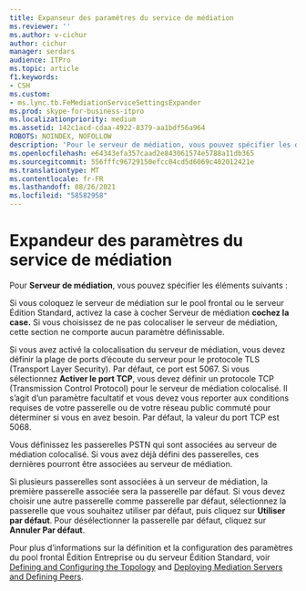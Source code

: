 ```yaml
---
title: Expanseur des paramètres du service de médiation
ms.reviewer: ''
ms.author: v-cichur
author: cichur
manager: serdars
audience: ITPro
ms.topic: article
f1.keywords:
- CSH
ms.custom:
- ms.lync.tb.FeMediationServiceSettingsExpander
ms.prod: skype-for-business-itpro
ms.localizationpriority: medium
ms.assetid: 142c1acd-cdaa-4922-8379-aa1bdf56a964
ROBOTS: NOINDEX, NOFOLLOW
description: 'Pour le serveur de médiation, vous pouvez spécifier les données suivantes :'
ms.openlocfilehash: e64343efa357caad2e843061574e5788a11db365
ms.sourcegitcommit: 556fffc96729150efcc04cd5d6069c402012421e
ms.translationtype: MT
ms.contentlocale: fr-FR
ms.lasthandoff: 08/26/2021
ms.locfileid: "58582958"
---
```

# <a name="mediation-service-settings-expander"></a>Expandeur des paramètres du service de médiation

Pour **Serveur de médiation**, vous pouvez spécifier les éléments suivants :

Si vous coloquez le serveur de médiation sur le pool frontal ou le serveur Édition Standard, activez la case à cocher Serveur de médiation **cochez la case.** Si vous choisissez de ne pas colocaliser le serveur de médiation, cette section ne comporte aucun paramètre définissable.

Si vous avez activé la colocalisation du serveur de médiation, vous devez définir la plage de ports d’écoute du serveur pour le protocole TLS (Transport Layer Security). Par défaut, ce port est 5067. Si vous sélectionnez **Activer le port TCP**, vous devez définir un protocole TCP (Transmission Control Protocol) pour le serveur de médiation colocalisé. Il s’agit d’un paramètre facultatif et vous devez vous reporter aux conditions requises de votre passerelle ou de votre réseau public commuté pour déterminer si vous en avez besoin. Par défaut, la valeur du port TCP est 5068.

Vous définissez les passerelles PSTN qui sont associées au serveur de médiation colocalisé. Si vous avez déjà défini des passerelles, ces dernières pourront être associées au serveur de médiation.

Si plusieurs passerelles sont associées à un serveur de médiation, la première passerelle associée sera la passerelle par défaut. Si vous devez choisir une autre passerelle comme passerelle par défaut, sélectionnez la passerelle que vous souhaitez utiliser par défaut, puis cliquez sur **Utiliser par défaut**. Pour désélectionner la passerelle par défaut, cliquez sur **Annuler Par défaut**.

Pour plus d’informations sur la définition et la configuration des paramètres du pool frontal Êdition Entreprise ou du serveur Édition Standard, voir [Defining and Configuring the Topology](/previous-versions/office/lync-server-2013/lync-server-2013-defining-and-configuring-the-topology) and [Deploying Mediation Servers and Defining Peers](/previous-versions/office/lync-server-2013/lync-server-2013-deploying-mediation-servers-and-defining-peers).
